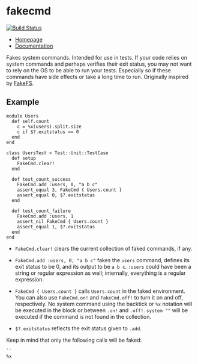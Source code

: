 fakecmd
=======

[![Build Status](https://secure.travis-ci.org/blom/fakecmd.png)](https://travis-ci.org/blom/fakecmd)

* [Homepage](https://github.com/blom/fakecmd)
* [Documentation](http://rdoc.info/gems/fakecmd)

Fakes system commands. Intended for use in tests. If your code relies on system
commands and perhaps verifies their exit status, you may not want to rely on
the OS to be able to run your tests. Especially so if these commands have side
effects or take a long time to run. Originally inspired by
[FakeFS](https://github.com/defunkt/fakefs).

Example
-------

    module Users
      def self.count
        c = %x(users).split.size
        c if $?.exitstatus == 0
      end
    end

    class UsersTest < Test::Unit::TestCase
      def setup
        FakeCmd.clear!
      end

      def test_count_success
        FakeCmd.add :users, 0, "a b c"
        assert_equal 3, FakeCmd { Users.count }
        assert_equal 0, $?.exitstatus
      end

      def test_count_failure
        FakeCmd.add :users, 1
        assert_nil FakeCmd { Users.count }
        assert_equal 1, $?.exitstatus
      end
    end

* `FakeCmd.clear!` clears the current collection of faked commands, if any.

* `FakeCmd.add :users, 0, "a b c"` fakes the `users` command, defines its exit
  status to be 0, and its output to be `a b c`. `:users` could have been a
  string or regular expression as well; internally, everything is a regular
  expression.

* `FakeCmd { Users.count }` calls `Users.count` in the faked environment. You
  can also use `FakeCmd.on!` and `FakeCmd.off!` to turn it on and off,
  respectively. No system command using the backtick or `%x` notation will be
  executed in the block or between `.on!` and `.off!`. `system ""` will be
  executed if the command is not found in the collection.

* `$?.exitstatus` reflects the exit status given to `.add`.

Keep in mind that only the following calls will be faked:

    ``
    %x
